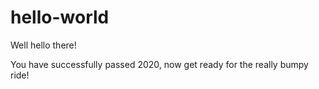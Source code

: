 # hello-world

Well hello there!

You have successfully passed 2020, now get ready for the really bumpy ride!
